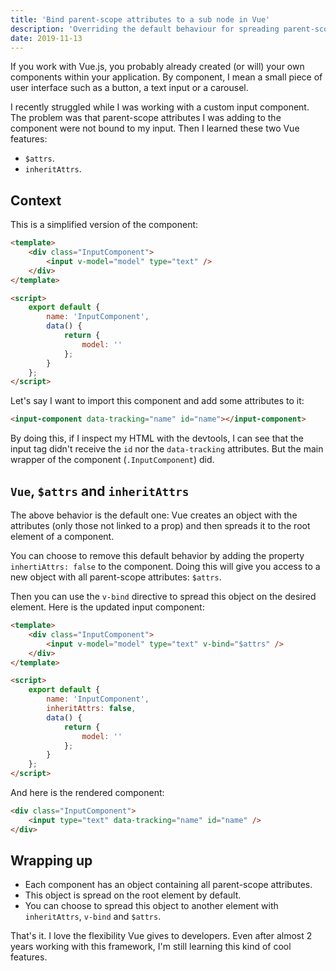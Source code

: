 ```yaml
---
title: 'Bind parent-scope attributes to a sub node in Vue'
description: 'Overriding the default behaviour for spreading parent-scope attributes in Vue.js.'
date: 2019-11-13
---
```


If you work with Vue.js, you probably already created (or will) your own components within your application. By component, I mean a small piece of user interface such as a button, a text input or a carousel.

I recently struggled while I was working with a custom input component. The problem was that parent-scope attributes I was adding to the component were not bound to my input. Then I learned these two Vue features:

- `$attrs`.
- `inheritAttrs`.

## Context

This is a simplified version of the component:

```html
<template>
	<div class="InputComponent">
		<input v-model="model" type="text" />
	</div>
</template>

<script>
	export default {
		name: 'InputComponent',
		data() {
			return {
				model: ''
			};
		}
	};
</script>
```

Let's say I want to import this component and add some attributes to it:

```html
<input-component data-tracking="name" id="name"></input-component>
```

By doing this, if I inspect my HTML with the devtools, I can see that the input tag didn't receive the `id` nor the `data-tracking` attributes. But the main wrapper of the component (`.InputComponent`) did.

## `Vue`, `$attrs` and `inheritAttrs`

The above behavior is the default one: Vue creates an object with the attributes (only those not linked to a prop) and then spreads it to the root element of a component.

You can choose to remove this default behavior by adding the property `inhertiAttrs: false` to the component. Doing this will give you access to a new object with all parent-scope attributes: `$attrs`.

Then you can use the `v-bind` directive to spread this object on the desired element. Here is the updated input component:

```html
<template>
	<div class="InputComponent">
		<input v-model="model" type="text" v-bind="$attrs" />
	</div>
</template>

<script>
	export default {
		name: 'InputComponent',
		inheritAttrs: false,
		data() {
			return {
				model: ''
			};
		}
	};
</script>
```

And here is the rendered component:

```html
<div class="InputComponent">
	<input type="text" data-tracking="name" id="name" />
</div>
```

## Wrapping up

- Each component has an object containing all parent-scope attributes.
- This object is spread on the root element by default.
- You can choose to spread this object to another element with `inheritAttrs`, `v-bind` and `$attrs`.

That's it. I love the flexibility Vue gives to developers. Even after almost 2 years working with this framework, I'm still learning this kind of cool features.
